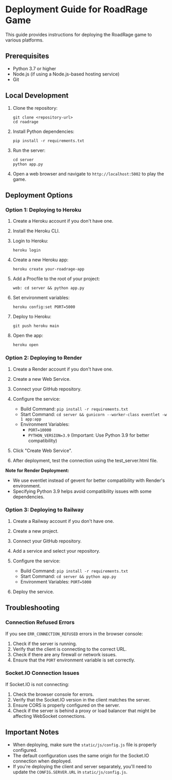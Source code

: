 # Deployment Guide for RoadRage Game

This guide provides instructions for deploying the RoadRage game to various platforms.

## Prerequisites

- Python 3.7 or higher
- Node.js (if using a Node.js-based hosting service)
- Git

## Local Development

1. Clone the repository:
   ```
   git clone <repository-url>
   cd roadrage
   ```

2. Install Python dependencies:
   ```
   pip install -r requirements.txt
   ```

3. Run the server:
   ```
   cd server
   python app.py
   ```

4. Open a web browser and navigate to `http://localhost:5002` to play the game.

## Deployment Options

### Option 1: Deploying to Heroku

1. Create a Heroku account if you don't have one.
2. Install the Heroku CLI.
3. Login to Heroku:
   ```
   heroku login
   ```

4. Create a new Heroku app:
   ```
   heroku create your-roadrage-app
   ```

5. Add a Procfile to the root of your project:
   ```
   web: cd server && python app.py
   ```

6. Set environment variables:
   ```
   heroku config:set PORT=5000
   ```

7. Deploy to Heroku:
   ```
   git push heroku main
   ```

8. Open the app:
   ```
   heroku open
   ```

### Option 2: Deploying to Render

1. Create a Render account if you don't have one.
2. Create a new Web Service.
3. Connect your GitHub repository.
4. Configure the service:
   - Build Command: `pip install -r requirements.txt`
   - Start Command: `cd server && gunicorn --worker-class eventlet -w 1 app:app`
   - Environment Variables: 
     - `PORT=10000`
     - `PYTHON_VERSION=3.9` (Important: Use Python 3.9 for better compatibility)

5. Click "Create Web Service".
6. After deployment, test the connection using the test_server.html file.

**Note for Render Deployment:**
- We use eventlet instead of gevent for better compatibility with Render's environment.
- Specifying Python 3.9 helps avoid compatibility issues with some dependencies.

### Option 3: Deploying to Railway

1. Create a Railway account if you don't have one.
2. Create a new project.
3. Connect your GitHub repository.
4. Add a service and select your repository.
5. Configure the service:
   - Build Command: `pip install -r requirements.txt`
   - Start Command: `cd server && python app.py`
   - Environment Variables: `PORT=5000`

6. Deploy the service.

## Troubleshooting

### Connection Refused Errors

If you see `ERR_CONNECTION_REFUSED` errors in the browser console:

1. Check if the server is running.
2. Verify that the client is connecting to the correct URL.
3. Check if there are any firewall or network issues.
4. Ensure that the `PORT` environment variable is set correctly.

### Socket.IO Connection Issues

If Socket.IO is not connecting:

1. Check the browser console for errors.
2. Verify that the Socket.IO version in the client matches the server.
3. Ensure CORS is properly configured on the server.
4. Check if the server is behind a proxy or load balancer that might be affecting WebSocket connections.

## Important Notes

- When deploying, make sure the `static/js/config.js` file is properly configured.
- The default configuration uses the same origin for the Socket.IO connection when deployed.
- If you're deploying the client and server separately, you'll need to update the `CONFIG.SERVER.URL` in `static/js/config.js`. 